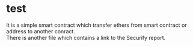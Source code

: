 # test
It is a simple smart contract which transfer ethers from smart contract or address to another conract.  
There is another file which contains a link to the Securify report. 
